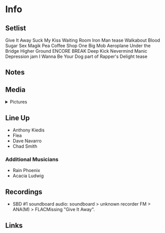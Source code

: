 # Info

## Setlist

Give It Away
Suck My Kiss
Waiting Room
Iron Man tease
Walkabout
Blood Sugar Sex Magik
Pea
Coffee Shop
One Big Mob
Aeroplane
Under the Bridge
Higher Ground
ENCORE BREAK
Deep Kick
Nevermind
Manic Depression jam
I Wanna Be Your Dog part of
Rapper's Delight tease

## Notes

## Media 

<details>
  <summary>Pictures</summary>
  <!--<img alt="Setlist" title="Setlist" src="_.jpg" height="200" />-->
</details>

## Line Up

* Anthony Kiedis
* Flea
* Dave Navarro
* Chad Smith

### Additional Musicians

* Rain Phoenix  
* Acacia Ludwig

## Recordings

* SBD #1 soundboard audio: soundboard > unknown recorder FM > ANA(M) > FLACMissing "Give It Away".

## Links

